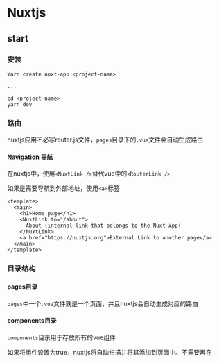 # Nuxtjs

## start

### 安装

```shell
Yarn create nuxt-app <project-name>

...

cd <project-name>
yarn dev
```

### 路由

nuxtjs应用不必写router.js文件，`pages`目录下的`.vue`文件会自动生成路由

#### Navigation 导航

在nuxtjs中，使用`<NuxtLink />`替代vue中的`<RouterLink />`

如果是需要导航到外部地址，使用`<a>`标签

```vue
<template>
  <main>
    <h1>Home page</h1>
    <NuxtLink to="/about">
      About (internal link that belongs to the Nuxt App)
    </NuxtLink>
    <a href="https://nuxtjs.org">External Link to another page</a>
  </main>
</template>
```

### 目录结构

#### pages目录

`pages`中一个`.vue`文件就是一个页面，并且nuxtjs会自动生成对应的路由

#### components目录

`components`目录用于存放所有的vue组件

如果将组件设置为true，nuxtjs将自动扫描并将其添加到页面中。不需要再在<script>中手动引入

#### assets目录

`assets`目录存放未编译的资源文件，如：styles, images, fonts...

#### static目录

`static`目录下的文件直接映射到根目录，静态资源

#### nuxt.config.js文件

`nuxt.config.js`文件nuxt的单点配置文件，如果需要添加模块或者覆写setting就在这里面进行更改。

#### package.json文件

依赖项和脚本

### Commands and Deployment

TODO

## 概念

### Views

![Composition of a View in Nuxt.js](https://zh.nuxtjs.org/docs/2.x/views.png)

在nuxtjs中一个视图view的组成

#### pages

每个page都是一个vue组件，nuxtjs添加了特殊的函数和属性

#### page组件的properties

页面组件中有许多的属性。如head

#### Layouts

layout对于更改应用外观和感觉很有帮助，比如要包含一个侧边栏或不同移动或桌面布局

##### default layout 默认布局

在layouts文件中定义一个`default.vue`文件。所有没有指定布局的页面都将使用此布局。布局中唯一的东西是`<Nuxt />`

##### custom layout 自定义布局

在layouts目录中创建`.vue`文件，页面要使用自定义布局的时候设置`layout`属性，属性名为创建的自定义layout

例如：创建一个blog布局，`layouts/blog.vue`

```vue
<template>
  <div>
    <div>Blog Layout here</div>
    <Nuxt />
  </div>
</template>
```

使用blog布局

```vue
<template>
  <div>blog page</div>
</template>
<script lang="ts">
import Vue from 'vue'
export default Vue.extend({
  layout: 'blog',
})
</script>
```

#### Error Page 错误页面

error page 用于显示错误页面，（服务端渲染的时候不会生效）

#### Document: App.html

### Context and Helpers

![aaa](https://zh.nuxtjs.org/docs/2.x/context.svg)

`context`对象在特定的Nuxt函数中存在，如：asyncData, plugins, middleware, nuxtServerInit。提供了应用当前请求的附加信息，且是可选的。

首先，`context`提供了对nuxt.js其他部分的访问，如：Vuex stroe, 底层链接实例等。因此，在服务端存在`req`, `res`而且`store`总是存在。。。。省略

默认context中的数据：

```javascript
function (context) { // Could be asyncData, nuxtServerInit, ...
  // Always available
  const {
    app,
    store,
    route,
    params,
    query,
    env,
    isDev,
    isHMR,
    redirect,
    error,
   $config
  } = context

  // Only available on the Server-side
  if (process.server) {
    const { req, res, beforeNuxtRender } = context
  }

  // Only available on the Client-side
  if (process.client) {
    const { from, nuxtState } = context
  }
}
```

#### Helper

##### `$nuxt` nuxtjs helper

`$nuxt`是一个helper，用于提高体验。在vue组件中通过`this.$nuxt`可以拿到它，客户端则使用`window.$nuxt`

###### Connection checker

`$nuxt.isOffline`可以快速查找用户是否存在互联网连接`isOffline`or`$isOnline`

##### Accessing the root instance

TODO

##### Refreshing page data 刷新页面数据

如果只是希望刷新`asyncData`和`fetch`提供的数据，使用`this.$nuxt.refresh()`

```vue
<template>
	<div>
   	<div>{{ content }}</div>
    <button @click="refresh">Refresh</button>
  </div>
</template>

<script>
	export default {
    asyncData() {
      return { content: 'Created at: ' + new Data() }
    },
    methods: {
      refresh() {
        this.$nuxt.refresh()
      }
    }
  }
</script>
```





